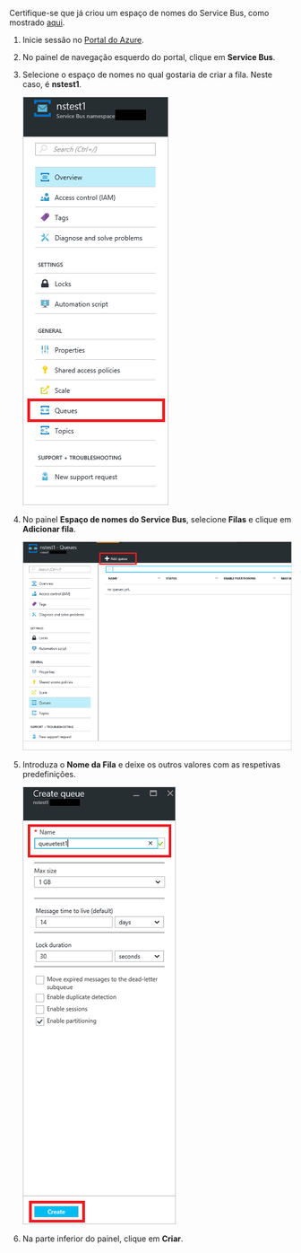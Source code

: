 Certifique-se que já criou um espaço de nomes do Service Bus, como mostrado [aqui][namespace-how-to].

1. Inicie sessão no [Portal do Azure][azure-portal].
2. No painel de navegação esquerdo do portal, clique em **Service Bus**.
3. Selecione o espaço de nomes no qual gostaria de criar a fila. Neste caso, é **nstest1**.
   
    ![Criar uma fila][createqueue1]
4. No painel **Espaço de nomes do Service Bus**, selecione **Filas** e clique em **Adicionar fila**.
   
    ![Selecionar Filas][createqueue2]
5. Introduza o **Nome da Fila** e deixe os outros valores com as respetivas predefinições.
   
    ![Selecionar Novo][createqueue3]
6. Na parte inferior do painel, clique em **Criar**.

[createqueue1]: ./media/service-bus-create-queue-portal/create-queue1.png
[createqueue2]: ./media/service-bus-create-queue-portal/create-queue2.png
[createqueue3]: ./media/service-bus-create-queue-portal/create-queue3.png

[namespace-how-to]: ../articles/service-bus-messaging/service-bus-create-namespace-portal.md
[azure-portal]: https://portal.azure.com


<!--HONumber=Nov16_HO2-->


